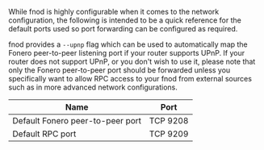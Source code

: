 While fnod is highly configurable when it comes to the network configuration,
the following is intended to be a quick reference for the default ports used so
port forwarding can be configured as required.

fnod provides a `--upnp` flag which can be used to automatically map the Fonero
peer-to-peer listening port if your router supports UPnP.  If your router does
not support UPnP, or you don't wish to use it, please note that only the Fonero
peer-to-peer port should be forwarded unless you specifically want to allow RPC
access to your fnod from external sources such as in more advanced network
configurations.

|Name|Port|
|----|----|
|Default Fonero peer-to-peer port|TCP 9208|
|Default RPC port|TCP 9209|
